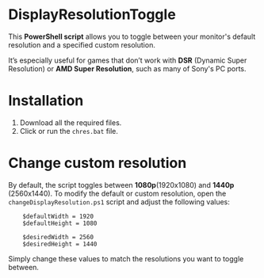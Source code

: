 # DisplayResolutionToggle

This **PowerShell script** allows you to toggle between your monitor's default resolution and a specified custom resolution.

It’s especially useful for games that don’t work with **DSR** (Dynamic Super Resolution) or **AMD Super Resolution**, such as many of Sony's PC ports.

# Installation

1. Download all the required files.
2. Click or run the ```chres.bat``` file.

# Change custom resolution

By default, the script toggles between **1080p**(1920x1080) and **1440p** (2560x1440). To modify the default or custom resolution, open the ```changeDisplayResolution.ps1``` script and adjust the following values:

```
    $defaultWidth = 1920
    $defaultHeight = 1080

    $desiredWidth = 2560
    $desiredHeight = 1440
```

Simply change these values to match the resolutions you want to toggle between.